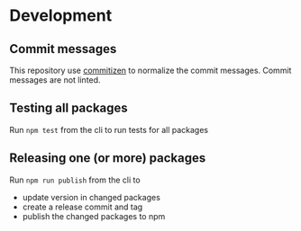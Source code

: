 # Development

## Commit messages

This repository use [commitizen](https://github.com/commitizen/cz-cli) to normalize the commit messages.
Commit messages are not linted.

## Testing all packages

Run `npm test` from the cli to run tests for all packages

## Releasing one (or more) packages

Run `npm run publish` from the cli to

- update version in changed packages
- create a release commit and tag
- publish the changed packages to npm

